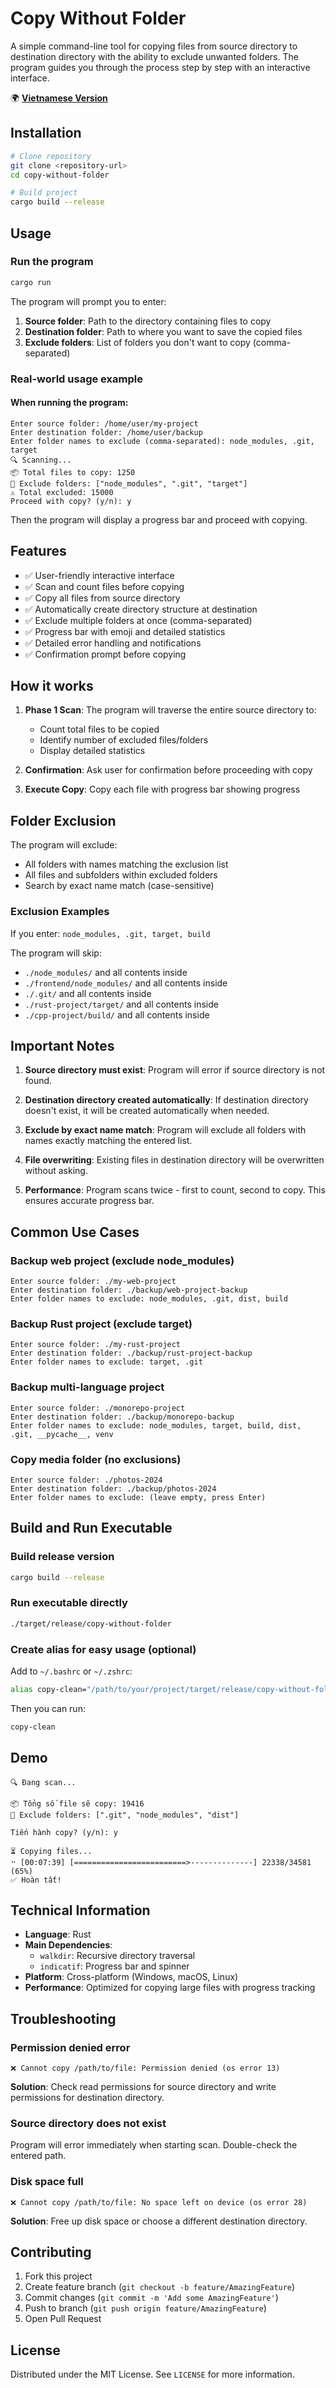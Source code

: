 # Copy Without Folder

A simple command-line tool for copying files from source directory to destination directory with the ability to exclude unwanted folders. The program guides you through the process step by step with an interactive interface.

🌍 **[Vietnamese Version](readme.vi.md)**

## Installation

```bash
# Clone repository  
git clone <repository-url>
cd copy-without-folder

# Build project
cargo build --release
```

## Usage

### Run the program

```bash
cargo run
```

The program will prompt you to enter:

1. **Source folder**: Path to the directory containing files to copy
2. **Destination folder**: Path to where you want to save the copied files  
3. **Exclude folders**: List of folders you don't want to copy (comma-separated)

### Real-world usage example

#### When running the program:

```
Enter source folder: /home/user/my-project
Enter destination folder: /home/user/backup
Enter folder names to exclude (comma-separated): node_modules, .git, target
🔍 Scanning...
📦 Total files to copy: 1250
🚫 Exclude folders: ["node_modules", ".git", "target"]
⚠️ Total excluded: 15000
Proceed with copy? (y/n): y
```

Then the program will display a progress bar and proceed with copying.

## Features

- ✅ User-friendly interactive interface
- ✅ Scan and count files before copying
- ✅ Copy all files from source directory
- ✅ Automatically create directory structure at destination
- ✅ Exclude multiple folders at once (comma-separated)
- ✅ Progress bar with emoji and detailed statistics
- ✅ Detailed error handling and notifications
- ✅ Confirmation prompt before copying

## How it works

1. **Phase 1 Scan**: The program will traverse the entire source directory to:
   - Count total files to be copied
   - Identify number of excluded files/folders
   - Display detailed statistics

2. **Confirmation**: Ask user for confirmation before proceeding with copy

3. **Execute Copy**: Copy each file with progress bar showing progress

## Folder Exclusion

The program will exclude:
- All folders with names matching the exclusion list
- All files and subfolders within excluded folders
- Search by exact name match (case-sensitive)

### Exclusion Examples

If you enter: `node_modules, .git, target, build`

The program will skip:
- `./node_modules/` and all contents inside
- `./frontend/node_modules/` and all contents inside  
- `./.git/` and all contents inside
- `./rust-project/target/` and all contents inside
- `./cpp-project/build/` and all contents inside

## Important Notes

1. **Source directory must exist**: Program will error if source directory is not found.

2. **Destination directory created automatically**: If destination directory doesn't exist, it will be created automatically when needed.

3. **Exclude by exact name match**: Program will exclude all folders with names exactly matching the entered list.

4. **File overwriting**: Existing files in destination directory will be overwritten without asking.

5. **Performance**: Program scans twice - first to count, second to copy. This ensures accurate progress bar.

## Common Use Cases

### Backup web project (exclude node_modules)
```
Enter source folder: ./my-web-project
Enter destination folder: ./backup/web-project-backup
Enter folder names to exclude: node_modules, .git, dist, build
```

### Backup Rust project (exclude target)
```
Enter source folder: ./my-rust-project  
Enter destination folder: ./backup/rust-project-backup
Enter folder names to exclude: target, .git
```

### Backup multi-language project
```
Enter source folder: ./monorepo-project
Enter destination folder: ./backup/monorepo-backup
Enter folder names to exclude: node_modules, target, build, dist, .git, __pycache__, venv
```

### Copy media folder (no exclusions)
```
Enter source folder: ./photos-2024
Enter destination folder: ./backup/photos-2024
Enter folder names to exclude: (leave empty, press Enter)
```

## Build and Run Executable

### Build release version
```bash
cargo build --release
```

### Run executable directly
```bash
./target/release/copy-without-folder
```

### Create alias for easy usage (optional)

Add to `~/.bashrc` or `~/.zshrc`:
```bash
alias copy-clean="/path/to/your/project/target/release/copy-without-folder"
```

Then you can run:
```bash
copy-clean
```

## Demo
```
🔍 Đang scan...

📦 Tổng số file sẽ copy: 19416
🚫 Exclude folders: [".git", "node_modules", "dist"]

Tiến hành copy? (y/n): y

⏳ Copying files...
⠒ [00:07:39] [=========================>--------------] 22338/34581 (65%) 
✅ Hoàn tất!
```

## Technical Information

- **Language**: Rust
- **Main Dependencies**:
  - `walkdir`: Recursive directory traversal
  - `indicatif`: Progress bar and spinner
- **Platform**: Cross-platform (Windows, macOS, Linux)
- **Performance**: Optimized for copying large files with progress tracking

## Troubleshooting

### Permission denied error
```
❌ Cannot copy /path/to/file: Permission denied (os error 13)
```
**Solution**: Check read permissions for source directory and write permissions for destination directory.

### Source directory does not exist
Program will error immediately when starting scan. Double-check the entered path.

### Disk space full
```
❌ Cannot copy /path/to/file: No space left on device (os error 28)
```
**Solution**: Free up disk space or choose a different destination directory.

## Contributing

1. Fork this project
2. Create feature branch (`git checkout -b feature/AmazingFeature`)
3. Commit changes (`git commit -m 'Add some AmazingFeature'`)
4. Push to branch (`git push origin feature/AmazingFeature`)
5. Open Pull Request

## License

Distributed under the MIT License. See `LICENSE` for more information.
